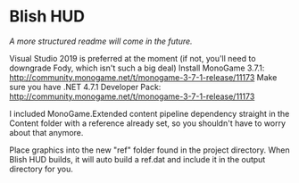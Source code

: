 # Blish HUD

_A more structured readme will come in the future._

Visual Studio 2019 is preferred at the moment (if not, you'll need to downgrade Fody, which isn't such a big deal)
Install MonoGame 3.7.1: http://community.monogame.net/t/monogame-3-7-1-release/11173
Make sure you have .NET 4.7.1 Developer Pack: http://community.monogame.net/t/monogame-3-7-1-release/11173

I included MonoGame.Extended content pipeline dependency straight in the Content folder with a reference already set, so you shouldn't have to worry about that anymore.

Place graphics into the new "ref" folder found in the project directory.  When Blish HUD builds, it will auto build a ref.dat and include it in the output directory for you.